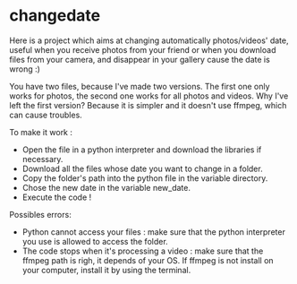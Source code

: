 # changedate
Here is a project which aims at changing automatically photos/videos' date, useful when you receive photos from your friend or when you download files from your camera, and disappear in your gallery cause the date is wrong :)

You have two files, because I've made two versions. The first one only works for photos, the second one works for all photos and videos.
Why I've left the first version? Because it is simpler and it doesn't use ffmpeg, which can cause troubles.

To make it work : 
- Open the file in a python interpreter and download the libraries if necessary.
- Download all the files whose date you want to change in a folder.
- Copy the folder's path into the python file in the variable directory.
- Chose the new date in the variable new_date.
- Execute the code !

Possibles errors:
- Python cannot access your files : make sure that the python interpreter you use is allowed to access the folder.
- The code stops when it's processing a video : make sure that the ffmpeg path is righ, it depends of your OS. If ffmpeg is not install on your computer, install it by using the terminal.
